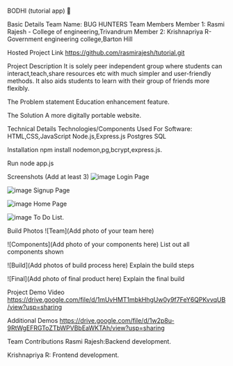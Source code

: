 BODHI (tutorial app) 🎯


Basic Details
Team Name: BUG HUNTERS
Team Members
Member 1: Rasmi Rajesh - College of engineering,Trivandrum
Member 2: Krishnapriya R-Government engineering college,Barton Hill


Hosted Project Link
https://github.com/rasmirajesh/tutorial.git


Project Description
It is solely peer independent group where students can interact,teach,share resources etc with much simpler and user-friendly methods.
It also aids students to learn with their group of friends more flexibly.


The Problem statement
Education enhancement feature.


The Solution
A more digitally portable website.


Technical Details
Technologies/Components Used
For Software:
HTML,CSS,JavaScript
Node.js,Express.js
Postgres SQL


Installation
npm install nodemon,pg,bcrypt,express.js.


Run
node app.js


Screenshots (Add at least 3)
![image](https://github.com/user-attachments/assets/be8bf88d-60bf-4dad-b723-ced34d109a15)
Login Page

![image](https://github.com/user-attachments/assets/637cb057-a054-4e52-aad1-fe79aea8fed6)
Signup Page

![image](https://github.com/user-attachments/assets/8f9dd16c-0e10-4fac-8174-54e43fdf1fbb)
Home Page

![image](https://github.com/user-attachments/assets/faf25af1-d522-417e-8218-01d13ba58cf7)
To Do List.



Build Photos
![Team](Add photo of your team here)

![Components](Add photo of your components here) List out all components shown

![Build](Add photos of build process here) Explain the build steps

![Final](Add photo of final product here) Explain the final build

Project Demo
Video
https://drive.google.com/file/d/1mUvHMT1mbkHhgUw0y9f7FeY6QPKvvqUB/view?usp=sharing

Additional Demos
https://drive.google.com/file/d/1w2p8u-9RtWgEFRGToZTbWPVBbEaWKTAh/view?usp=sharing


Team Contributions
Rasmi Rajesh:Backend development.

Krishnapriya R: Frontend development.
